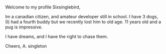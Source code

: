 Welcome to my profile Sixsinglebird, 

Im a canadian citizen, and amateur developer still in school.
I have 3 dogs, (I) had a fourth buddy but we recently lost him to old age.
11 years old and a pug is impressive.

I have dreams, and I have the right to chase them.

  Cheers,
  A. singleton
